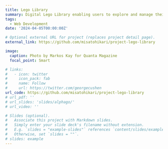 ```yaml
---
title: Lego Library
summary: Digital Lego Library enabling users to explore and manage their Lego collections
tags:
  - Web Development
date: '2024-04-05T00:00:00Z'

# Optional external URL for project (replaces project detail page).
external_link: https://github.com/misatohikari/project-lego-library

image:
  caption: Photo by Markos Kay for Quanta Magazine
  focal_point: Smart

# links:
#   - icon: twitter
#     icon_pack: fab
#     name: Follow
#     url: https://twitter.com/georgecushen
url_code: https://github.com/misatohikari/project-lego-library
# url_pdf: ''
# url_slides: 'slides/alphago/'
# url_video: ''

# Slides (optional).
#   Associate this project with Markdown slides.
#   Simply enter your slide deck's filename without extension.
#   E.g. `slides = "example-slides"` references `content/slides/example-slides.md`.
#   Otherwise, set `slides = ""`.
# slides: example
---
```

